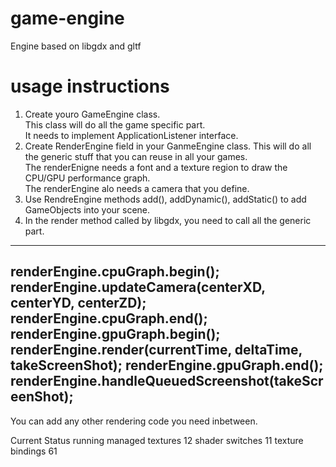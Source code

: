 # game-engine

Engine based on libgdx and gltf

# usage instructions

1. Create youro GameEngine class.<br>
   This class will do all the game specific part.<br>
   It needs to implement ApplicationListener interface.<br>
2. Create RenderEngine<GameEngine> field in your GanmeEngine class.
   This will do all the generic stuff that you can reuse in all your games.<br>
   The renderEnigne needs a font and a texture region to draw the CPU/GPU performance graph.<br>
   The renderEngine alo needs a camera that you define.<br>
3. Use RendreEngine methods add(), addDynamic(), addStatic() to add GameObjects into your scene.
3. In the render method called by libgdx, you need to call all the generic part.

---
renderEngine.cpuGraph.begin();
renderEngine.updateCamera(centerXD, centerYD, centerZD);
renderEngine.cpuGraph.end();
renderEngine.gpuGraph.begin();
renderEngine.render(currentTime, deltaTime, takeScreenShot);
renderEngine.gpuGraph.end();
renderEngine.handleQueuedScreenshot(takeScreenShot);
---

You can add any other rendering code you need inbetween.

Current Status running
managed textures 12
shader switches 11
texture bindings 61
